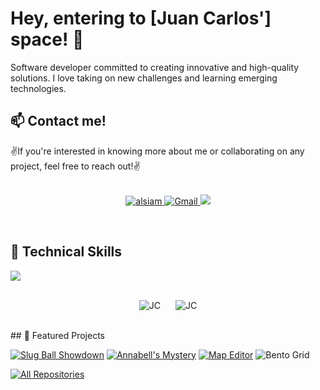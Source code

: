 # Hey, entering to [Juan Carlos'] space! 👋

Software developer committed to creating innovative and high-quality solutions. I love taking on new challenges and learning emerging technologies.

## 📫 Contact me!

✌️If you're interested in knowing more about me or collaborating on any project, feel free to reach out!✌️
<br/>
<br/>
<p align="center">
<a href="https://www.linkedin.com/in/upcjdev/" target="https://www.linkedin.com/in/upcjdev/">
<img src="https://img.shields.io/badge/LinkedIn-0077B5?style=for-the-badge&logo=linkedin&logoColor=white" alt="alsiam"/>
</a>  <a href="mailto:caftpjuancarlos@gmail.com">
  <img src="https://img.shields.io/badge/Gmail-D14836?style=for-the-badge&logo=gmail&logoColor=white" alt="Gmail"/>
</a>
   <a href="CV Juan Carlos Poblete Uría.pdf" download>
  <img src="https://img.shields.io/badge/CV-4285F4?style=for-the-badge&logo=Github&logoColor=white"/>
 </a>
</p>
<br/>

## 🚀 Technical Skills

<p align="left">
  <a href="https://skillicons.dev">
    <img src="https://skillicons.dev/icons?i=java,javascript,html,css,git,github,aws,mysql,spring,hibernate,maven,jquery,visualstudio,vim,postman,markdown,bootstrap,idea,codepen,npm,powershell" />
  </a>
</p>

<br/>

<div align="center">
    <img src="https://github-readme-stats.vercel.app/api/top-langs?username=Chispa8&show_icons=true&locale=en&layout=compact&theme=radical" alt="JC" style="display: inline-block; margin-right: 10px;">
    <img src="https://github-readme-stats.vercel.app/api?username=Chispa8&show_icons=true&locale=en&theme=radical" alt="JC" style="display: inline-block; margin-left: 10px;">
</div>
<p>
<br/>
## 🌱 Featured Projects

[![Slug Ball Showdown](https://github-readme-stats.vercel.app/api/pin/?username=Chispa8&repo=Slug-Ball-Showdown&border_color=7F3FBF&bg_color=0D1117&title_color=C9D1D9&text_color=8B949E&icon_color=7F3FBF)](https://github.com/Chispa8/Slug-Ball-Showdown)
[![Annabell's Mystery](https://github-readme-stats.vercel.app/api/pin/?username=Chispa8&repo=Annabell-s-Mystery&border_color=7F3FBF&bg_color=0D1117&title_color=C9D1D9&text_color=8B949E&icon_color=7F3FBF)](https://github.com/Chispa8/Annabell-s-Mystery)
[![Map Editor](https://github-readme-stats.vercel.app/api/pin/?username=Chispa8&repo=Map-Editor&border_color=7F3FBF&bg_color=0D1117&title_color=C9D1D9&text_color=8B949E&icon_color=7F3FBF)](https://github.com/Chispa8/Map-Editor)
![Bento Grid](https://github-readme-stats.vercel.app/api/pin/?username=Chispa8&repo=Bento-Grid&border_color=7F3FBF&bg_color=0D1117&title_color=C9D1D9&text_color=8B949E&icon_color=7)


<p align="left">
  <a href="https://github.com/Chispa8?tab=repositories" target="_blank"><img alt="All Repositories" title="All Repositories" src="https://img.shields.io/badge/-All%20Repos-2962FF?style=for-the-badge&logo=koding&logoColor=white"/></a>
</p>
